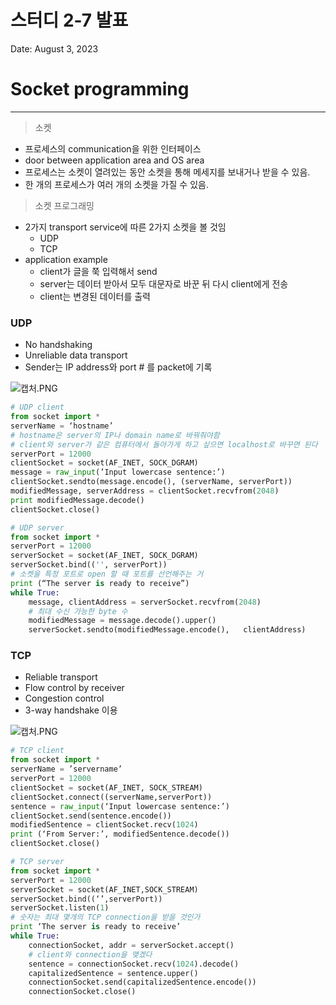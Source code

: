 # 스터디 2-7 발표

Date: August 3, 2023

# Socket programming

---

> 소켓
> 
- 프로세스의 communication을 위한 인터페이스
- door between application area and OS area
- 프로세스는 소켓이 열려있는 동안 소켓을 통해 메세지를 보내거나 받을 수 있음.
- 한 개의 프로세스가 여러 개의 소켓을 가질 수 있음.

> 소켓 프로그래밍
> 
- 2가지 transport service에 따른 2가지 소켓을 볼 것임
    - UDP
    - TCP
- application example
    - client가 글을 쭉 입력해서 send
    - server는 데이터 받아서 모두 대문자로 바꾼 뒤 다시 client에게 전송
    - client는 변경된 데이터를 출력

### UDP

- No handshaking
- Unreliable data transport
- Sender는 IP address와 port # 를 packet에 기록

![캡처.PNG](%E1%84%89%E1%85%B3%E1%84%90%E1%85%A5%E1%84%83%E1%85%B5%202-7%20%E1%84%87%E1%85%A1%E1%86%AF%E1%84%91%E1%85%AD%208467bd503ab3445b8102ce19760d7f3e/%25EC%25BA%25A1%25EC%25B2%2598.png)

```python
# UDP client
from socket import *
serverName = ‘hostname’
# hostname은 server의 IP나 domain name로 바꿔줘야함
# client와 server가 같은 컴퓨터에서 돌아가게 하고 싶으면 localhost로 바꾸면 된다
serverPort = 12000
clientSocket = socket(AF_INET, SOCK_DGRAM)
message = raw_input(’Input lowercase sentence:’)
clientSocket.sendto(message.encode(), (serverName, serverPort))
modifiedMessage, serverAddress = clientSocket.recvfrom(2048)
print modifiedMessage.decode()
clientSocket.close()
```

```python
# UDP server
from socket import *
serverPort = 12000
serverSocket = socket(AF_INET, SOCK_DGRAM)
serverSocket.bind(('', serverPort))
# 소켓을 특정 포트로 open 할 때 포트를 선언해주는 거
print (“The server is ready to receive”)
while True:
	message, clientAddress = serverSocket.recvfrom(2048)
	# 최대 수신 가능한 byte 수
	modifiedMessage = message.decode().upper()
	serverSocket.sendto(modifiedMessage.encode(),	clientAddress)
```

### TCP

- Reliable transport
- Flow control by receiver
- Congestion control
- 3-way handshake 이용

![캡처.PNG](%E1%84%89%E1%85%B3%E1%84%90%E1%85%A5%E1%84%83%E1%85%B5%202-7%20%E1%84%87%E1%85%A1%E1%86%AF%E1%84%91%E1%85%AD%208467bd503ab3445b8102ce19760d7f3e/%25EC%25BA%25A1%25EC%25B2%2598%201.png)

```python
# TCP client
from socket import *
serverName = ’servername’
serverPort = 12000
clientSocket = socket(AF_INET, SOCK_STREAM)
clientSocket.connect((serverName,serverPort))
sentence = raw_input(‘Input lowercase sentence:’)
clientSocket.send(sentence.encode())
modifiedSentence = clientSocket.recv(1024)
print (‘From Server:’, modifiedSentence.decode())
clientSocket.close()
```

```python
# TCP server
from socket import *
serverPort = 12000
serverSocket = socket(AF_INET,SOCK_STREAM)
serverSocket.bind((‘’,serverPort))
serverSocket.listen(1)
# 숫자는 최대 몇개의 TCP connection을 받을 것인가
print ‘The server is ready to receive’
while True:
	connectionSocket, addr = serverSocket.accept()
	# client와 connection을 맺겠다
	sentence = connectionSocket.recv(1024).decode()
	capitalizedSentence = sentence.upper()
	connectionSocket.send(capitalizedSentence.encode())
	connectionSocket.close()
```
